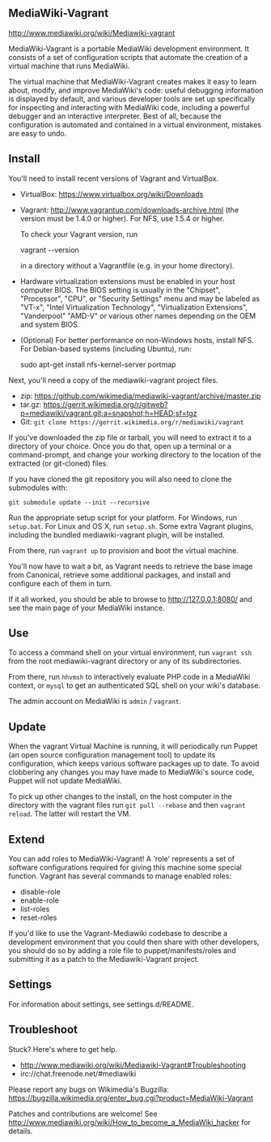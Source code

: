 ## MediaWiki-Vagrant

http://www.mediawiki.org/wiki/Mediawiki-vagrant

MediaWiki-Vagrant is a portable MediaWiki development environment. It consists
of a set of configuration scripts that automate the creation of a virtual
machine that runs MediaWiki.

The virtual machine that MediaWiki-Vagrant creates makes it easy to learn
about, modify, and improve MediaWiki's code: useful debugging information is
displayed by default, and various developer tools are set up specifically for
inspecting and interacting with MediaWiki code, including a powerful debugger
and an interactive interpreter. Best of all, because the configuration is
automated and contained in a virtual environment, mistakes are easy to undo.


## Install

You'll need to install recent versions of Vagrant and VirtualBox.

 * VirtualBox: https://www.virtualbox.org/wiki/Downloads
 * Vagrant: http://www.vagrantup.com/downloads-archive.html (the version must be
   1.4.0 or higher). For NFS, use 1.5.4 or higher.

   To check your Vagrant version, run

     vagrant --version

   in a directory without a Vagrantfile (e.g. in your home directory).
 * Hardware virtualization extensions must be enabled in your host computer
   BIOS. The BIOS setting is usually in the "Chipset", "Processor", "CPU", or
   "Security Settings" menu and may be labeled as "VT-x", "Intel
   Virtualization Technology", "Virtualization Extensions", "Vanderpool"
   "AMD-V" or various other names depending on the OEM and system BIOS.
 * (Optional) For better performance on non-Windows hosts, install NFS.  For
   Debian-based systems (including Ubuntu), run:

    sudo apt-get install nfs-kernel-server portmap

Next, you'll need a copy of the mediawiki-vagrant project files.

 * zip: https://github.com/wikimedia/mediawiki-vagrant/archive/master.zip
 * tar.gz: https://gerrit.wikimedia.org/r/gitweb?p=mediawiki/vagrant.git;a=snapshot;h=HEAD;sf=tgz
 * Git: `git clone https://gerrit.wikimedia.org/r/mediawiki/vagrant`

If you've downloaded the zip file or tarball, you will need to extract it to a
directory of your choice. Once you do that, open up a terminal or a
command-prompt, and change your working directory to the location of the
extracted (or git-cloned) files.

If you have cloned the git repository you will also need to clone the
submodules with:

    git submodule update --init --recursive

Run the appropriate setup script for your platform. For Windows, run
`setup.bat`. For Linux and OS X, run `setup.sh`. Some extra Vagrant plugins,
including the bundled mediawiki-vagrant plugin, will be installed.

From there, run `vagrant up` to provision and boot the virtual machine.

You'll now have to wait a bit, as Vagrant needs to retrieve the base image from
Canonical, retrieve some additional packages, and install and configure each of
them in turn.

If it all worked, you should be able to browse to http://127.0.0.1:8080/ and
see the main page of your MediaWiki instance.


## Use

To access a command shell on your virtual environment, run `vagrant ssh` from
the root mediawiki-vagrant directory or any of its subdirectories.

From there, run `hhvmsh` to interactively evaluate PHP code in a MediaWiki
context, or `mysql` to get an authenticated SQL shell on your wiki's database.

The admin account on MediaWiki is `admin` / `vagrant`.


## Update

When the vagrant Virtual Machine is running, it will periodically run Puppet
(an open source configuration management tool) to update its configuration,
which keeps various software packages up to date. To avoid clobbering any
changes you may have made to MediaWiki's source code, Puppet will not update
MediaWiki.

To pick up other changes to the install, on the host computer in the directory
with the vagrant files run `git pull --rebase` and then `vagrant reload`. 
The latter will restart the VM.


## Extend

You can add roles to MediaWiki-Vagrant! A 'role' represents a set of software
configurations required for giving this machine some special function. Vagrant
has several commands to manage enabled roles:

 * disable-role
 * enable-role
 * list-roles
 * reset-roles

If you'd like to use the Vagrant-Mediawiki codebase to describe a development
environment that you could then share with other developers, you should do so
by adding a role file to puppet/manifests/roles and submitting it as a patch to
the Mediawiki-Vagrant project.


## Settings

For information about settings, see settings.d/README.


## Troubleshoot

Stuck? Here's where to get help.

 * http://www.mediawiki.org/wiki/Mediawiki-Vagrant#Troubleshooting
 * irc://chat.freenode.net/#mediawiki

Please report any bugs on Wikimedia's Bugzilla:
https://bugzilla.wikimedia.org/enter_bug.cgi?product=MediaWiki-Vagrant

Patches and contributions are welcome!
See <http://www.mediawiki.org/wiki/How_to_become_a_MediaWiki_hacker> for details.
